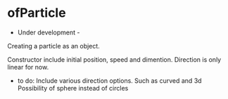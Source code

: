 # ofParticle

- Under development -

Creating a particle as an object. 

Constructor include initial position, speed and dimention. 
Direction is only linear for now. 

 - to do: Include various direction options.
          Such as curved and 3d
          Possibility of sphere instead of circles

